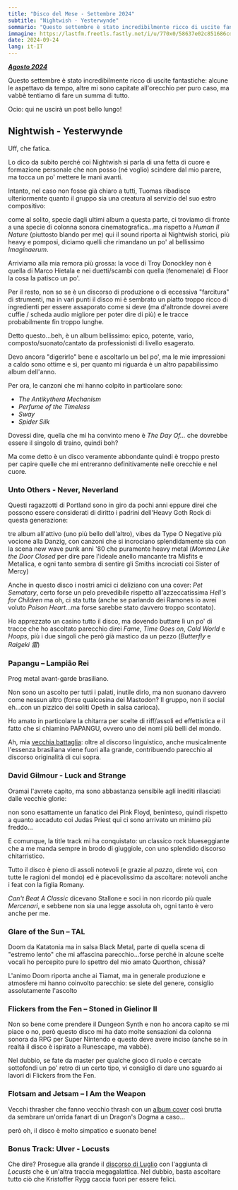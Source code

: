 ```yaml
---
title: "Disco del Mese - Settembre 2024"
subtitle: "Nightwish - Yesterwynde"
sommario: "Questo settembre è stato incredibilmente ricco di uscite fantastiche, alcune le aspettavo da tempo, altre mi sono capitate all'orecchio per puro caso, ma vabbè tentiamo di fare un summa di tutto..."
immagine: https://lastfm.freetls.fastly.net/i/u/770x0/58637e02c851686cd3a7c41e04caff3e.jpg
date: 2024-09-24
lang: it-IT
---
```


[_**Agosto 2024**_](/posts/ita/disco-del-mese-08-2024)

Questo settembre è stato incredibilmente ricco di uscite fantastiche: alcune le aspettavo da tempo, altre mi sono capitate all'orecchio per puro caso, ma vabbè tentiamo di fare un summa di tutto.

Ocio: qui ne uscirà un post bello lungo!

## Nightwish - Yesterwynde 

Uff, che fatica. 

Lo dico da subito perché coi Nightwish si parla di una fetta di cuore e formazione personale che non posso (né voglio) scindere dal mio parere, ma tocca un po' mettere le mani avanti.

Intanto, nel caso non fosse già chiaro a tutti, Tuomas ribadisce ulteriormente quanto il gruppo sia una creatura al servizio del suo estro compositivo:

come al solito, specie dagli ultimi album a questa parte, ci troviamo di fronte a una specie di colonna sonora cinematografica...ma rispetto a _Human II Nature_ (piuttosto blando per me) qui il sound riporta ai Nightwish storici, più heavy e pomposi, diciamo quelli che rimandano un po' al bellissimo _Imaginaerum_.

Arriviamo alla mia remora più grossa: la voce di Troy Donockley non è quella di Marco Hietala e nei duetti/scambi con quella (fenomenale) di Floor la cosa la patisco un po'.

Per il resto, non so se è un discorso di produzione o di eccessiva "farcitura" di strumenti, ma in vari punti il disco mi è sembrato un piatto troppo ricco di ingredienti per essere assaporato come si deve (ma d'altronde dovrei avere cuffie / scheda audio migliore per poter dire di più) e le tracce probabilmente fin troppo lunghe.

Detto questo...beh, è un album bellissimo: epico, potente, vario, composto/suonato/cantato da professionisti di livello esagerato.

Devo ancora "digerirlo" bene e ascoltarlo un bel po', ma le mie impressioni a caldo sono ottime e sì, per quanto mi riguarda è un altro papabilissimo album dell'anno.

Per ora, le canzoni che mi hanno colpito in particolare sono:

* _The Antikythera Mechanism_
* _Perfume of the Timeless_
* _Sway_
* _Spider Silk_

Dovessi dire, quella che mi ha convinto meno è _The Day Of..._ che dovrebbe essere il singolo di traino, quindi boh?

Ma come detto è un disco veramente abbondante quindi è troppo presto per capire quelle che mi entreranno definitivamente nelle orecchie e nel cuore.

### Unto Others - Never, Neverland

Questi ragazzotti di Portland sono in giro da pochi anni eppure direi che possono essere considerati di diritto i padrini dell'Heavy Goth Rock di questa generazione:

tre album all'attivo (uno più bello dell'altro), vibes da Type O Negative più vocione alla Danzig, con canzoni che si incrociano splendidamente sia con la scena new wave punk anni '80 che puramente heavy metal (_Momma Like the Door Closed_ per dire pare l'ideale anello mancante tra Misfits e Metallica, e ogni tanto sembra di sentire gli Smiths incrociati coi Sister of Mercy)

Anche in questo disco i nostri amici ci deliziano con una cover: _Pet Sematary_, certo forse un pelo prevedibile rispetto all'azzeccatissima _Hell's for Children_ ma oh, ci sta tutta (anche se parlando dei Ramones io avrei voluto _Poison Heart_...ma forse sarebbe stato davvero troppo scontato). 

Ho apprezzato un casino tutto il disco, ma dovendo buttare lì un po' di tracce che ho ascoltato parecchio direi _Fame_, _Time Goes on_, _Cold World_ e _Hoops_, più i due singoli che però già mastico da un pezzo (_Butterfly_ e _Raigeki 雷_)

### Papangu – Lampião Rei

Prog metal avant-garde brasiliano.

Non sono un ascolto per tutti i palati, inutile dirlo, ma non suonano davvero come nessun altro (forse qualcosina dei Mastodon? Il gruppo, non il social eh...con un pizzico dei soliti Opeth in salsa carioca).

Ho amato in particolare la chitarra per scelte di riff/assoli ed effettistica e il fatto che si chiamino PAPANGU, ovvero uno dei nomi più belli del mondo.

Ah, mia [vecchia battaglia](/posts/eng/always-english/): oltre al discorso linguistico, anche musicalmente l'essenza brasiliana viene fuori alla grande, contribuendo parecchio al discorso originalità di cui sopra.

### David Gilmour - Luck and Strange

Oramai l'avrete capito, ma sono abbastanza sensibile agli inediti rilasciati dalle vecchie glorie: 

non sono esattamente un fanatico dei Pink Floyd, beninteso, quindi rispetto a quanto accaduto coi Judas Priest qui ci sono arrivato un minimo più freddo...

E comunque, la title track mi ha conquistato: un classico rock blueseggiante che a me manda sempre in brodo di giuggiole, con uno splendido discorso chitarristico.

Tutto il disco è pieno di assoli notevoli (e grazie al _pazzo_, direte voi, con tutte le ragioni del mondo) ed è piacevolissimo da ascoltare: notevoli anche i feat con la figlia Romany.

_Can't Beat A Classic_ dicevano Stallone e soci in non ricordo più quale _Mercenari_, e sebbene non sia una legge assoluta oh, ogni tanto è vero anche per me.

### Glare of the Sun – TAL

Doom da Katatonia ma in salsa Black Metal, parte di quella scena di "estremo lento" che mi affascina parecchio...forse perché in alcune scelte vocali ho percepito pure lo spettro del mio amato Quorthon, chissà?

L'animo Doom riporta anche ai Tiamat, ma in generale produzione e atmosfere mi hanno coinvolto parecchio: se siete del genere, consiglio assolutamente l'ascolto

### Flickers from the Fen – Stoned in Gielinor II

Non so bene come prendere il Dungeon Synth e non ho ancora capito se mi piace o no, però questo disco mi ha dato molte sensazioni da colonna sonora da RPG per Super Nintendo e questo deve avere inciso (anche se in realtà il disco è ispirato a Runescape, ma vabbè).

Nel dubbio, se fate da master per qualche gioco di ruolo e cercate sottofondi un po' retro di un certo tipo, vi consiglio di dare uno sguardo ai lavori di Flickers from the Fen. 

### Flotsam and Jetsam – I Am the Weapon 

Vecchi thrasher che fanno vecchio thrash con un [album cover](https://lastfm.freetls.fastly.net/i/u/770x0/7c654babfa1e603d0adca64cab306263.jpg) così brutta da sembrare un'orrida fanart di un Dragon's Dogma a caso...

però oh, il disco è molto simpatico e suonato bene!

### Bonus Track: Ulver - Locusts 

Che dire? Prosegue alla grande il [discorso di Luglio](/posts/ita/disco-del-mese-07-2024/) con l'aggiunta di _Locusts_ che è un'altra traccia megagalattica. Nel dubbio, basta ascoltare tutto ciò che Kristoffer Rygg caccia fuori per essere felici.